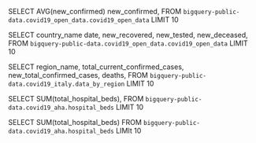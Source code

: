 SELECT 
AVG(new_confirmed)
new_confirmed,
FROM `bigquery-public-data.covid19_open_data.covid19_open_data` LIMIT 10


SELECT country_name
date,
new_recovered,
new_tested,
new_deceased,
FROM `bigquery-public-data.covid19_open_data.covid19_open_data` LIMIT 10


SELECT region_name,
total_current_confirmed_cases,
new_total_confirmed_cases,
deaths,
FROM `bigquery-public-data.covid19_italy.data_by_region` LIMIT 10



SELECT
SUM(total_hospital_beds),
FROM `bigquery-public-data.covid19_aha.hospital_beds` LIMIT 10


SELECT 
SUM(total_hospital_beds)
FROM `bigquery-public-data.covid19_aha.hospital_beds` LIMIt 10 


